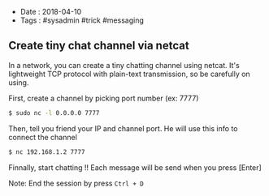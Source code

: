 - Date : 2018-04-10
- Tags : #sysadmin #trick #messaging

## Create tiny chat channel via netcat

In a network, you can create a tiny chatting channel using netcat. It's lightweight TCP protocol with plain-text transmission, so be carefully on using.

First, create a channel by picking port number (ex: 7777)

```bash
$ sudo nc -l 0.0.0.0 7777
```

Then, tell you friend your IP and channel port. He will use this info to connect the channel

```bash
$ nc 192.168.1.2 7777
```

Finnally, start chatting !! Each message will be send when you press [Enter]

Note: End the session by press `Ctrl + D`

